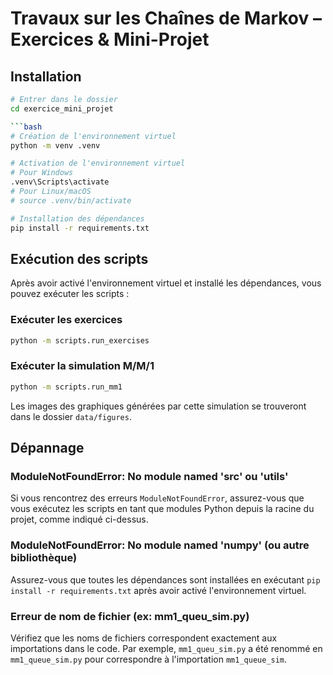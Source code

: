 # Travaux sur les Chaînes de Markov – Exercices & Mini-Projet

## Installation

```bash
# Entrer dans le dossier 
cd exercice_mini_projet

```bash
# Création de l'environnement virtuel
python -m venv .venv

# Activation de l'environnement virtuel
# Pour Windows
.venv\Scripts\activate
# Pour Linux/macOS
# source .venv/bin/activate

# Installation des dépendances
pip install -r requirements.txt
```

## Exécution des scripts

Après avoir activé l'environnement virtuel et installé les dépendances, vous pouvez exécuter les scripts :

### Exécuter les exercices

```bash
python -m scripts.run_exercises
```

### Exécuter la simulation M/M/1

```bash
python -m scripts.run_mm1
```

Les images des graphiques générées par cette simulation se trouveront dans le dossier `data/figures`.

## Dépannage

### ModuleNotFoundError: No module named 'src' ou 'utils'

Si vous rencontrez des erreurs `ModuleNotFoundError`, assurez-vous que vous exécutez les scripts en tant que modules Python depuis la racine du projet, comme indiqué ci-dessus.

### ModuleNotFoundError: No module named 'numpy' (ou autre bibliothèque)

Assurez-vous que toutes les dépendances sont installées en exécutant `pip install -r requirements.txt` après avoir activé l'environnement virtuel.

### Erreur de nom de fichier (ex: mm1_queu_sim.py)

Vérifiez que les noms de fichiers correspondent exactement aux importations dans le code. Par exemple, `mm1_queu_sim.py` a été renommé en `mm1_queue_sim.py` pour correspondre à l'importation `mm1_queue_sim`.
